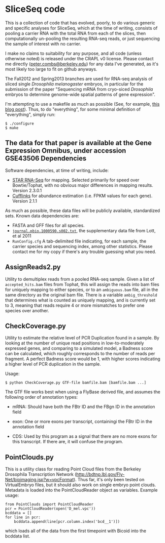 SliceSeq code
==============

This is a collection of code that has evolved, poorly, to do various generic
and specific analyses for SliceSeq, which at the time of writing, consists of
pooling a carrier RNA with the total RNA from each of the slices, then
computationally un-pooling the resulting RNA-seq reads, or just sequencing the
sample of interest with no carrier.

I make no claims to suitability for any purpose, and all code (unless otherwise
noted) is released under the CRAPL v0 license.  Please contact me directly
(peter.combs@berkeley.edu) for any data I've generated, as it's most likely too
large to fit on github anyways.

The Fall2012 and Spring2013 branches are used for RNA-seq analysis of sliced
single _Drosophila melanogaster_ embryos, in particular for the submission of
the paper "Sequencing mRNA from cryo-siced _Drosophila_ embryos to determine
genome-wide spatial patterns of gene expression".  

I'm attempting to use a makefile as much as possible (See, for example, [this
blog
post](http://www.bioinformaticszen.com/post/decomplected-workflows-makefiles/)).
Thus, to do "everything", for some minimal definition of "everything", simply
run: 

    $ ./configure
	$ make

The data for that paper is available at the Gene Expression Omnibus, under
accession GSE43506
Dependencies
------------

Software dependencies, at time of writing, include:
  * [STAR RNA-Seq](http://code.google.com/p/rna-star/) for mapping. Selected
    primarily for speed over Bowtie/Tophat, with no obvious major differences
in mapping results. Version 2.3.0.1
  * [Cufflinks](http://cufflinks.cbcb.umd.edu/) for abundance estimation (i.e.
    FPKM values for each gene).  Version 2.1.1

As much as possible, these data files will be publicly available, standardized
sets.  Known data dependencies are:

 * FASTA and GFF files for all species.  
 * [`journal.pbio.1000590.s002.txt`](http://www.plosbiology.org/article/fetchSingleRepresentation.action?uri=info:doi/10.1371/journal.pbio.1000590.s002),
   the supplementary data file from Lott, et al 2011
 * `RunConfig.cfg` A tab-delimited file indicating, for each sample, the
   carrier species and sequencing index, among other statistics.  Please
contact me for my copy if there's any trouble guessing what you need.

AssignReads2.py
---------------

Utility to demultiplex reads from a pooled RNA-seq sample.  Given a list of
`accepted_hits.bam` files from Tophat, this will assign the reads into bam
files for uniquely mapping to either species, or to an `ambiguous.bam` file,
all in the same directory as the original bam file.  There is a variable
`ambig_threshold` that determines what is counted as uniquely mapping, and is
currently set to 3, meaning that reads require 4 or more mismatches to prefer
one species over another.

CheckCoverage.py
----------------

Utility to estimate the relative level of PCR Duplication found in a sample.
By looking at the number of unique read positions in low-to-moderately
expressed genes, and comparing to a simulated model, a Badness score can be
calculated, which roughly corresponds to the number of reads per fragment.  A
perfect Badness score would be 1, with higher scores indicating a higher level
of PCR duplication in the sample. 

Usage:

    $ python CheckCoverage.py GTF-file bamfile.bam [bamfile.bam ...]

The GTF file works best when using a FlyBase derived file, and assumes the
following order of annotation types:

 * mRNA: Should have both the FBtr ID and the FBgn ID in the annotation field

 * exon: One or more exons per transcript, containingi the FBtr ID in the
  annotation field

 * CDS: Used by this program as a signal that there are no more exons for this
  transcript.  If there are, it will confuse the program.

PointClouds.py
--------------

This is a utility class for reading Point Cloud files from the Berkeley
Drosophila Transcription Network
(http://bdtnp.lbl.gov/Fly-Net/bioimaging.jsp?w=vpcFormat). Thus far, it's only
been tested on VirtualEmbryo files, but it should also work on single embryo
point clouds.  Metadata is loaded into the PointCloudReader object as
variables.  Example usage:

    from PointClouds import PointCloudReader
    pcr = PointCloudReader(open('D_mel.vpc'))
    bcddata = []
    for line in pcr:
        bcddata.append(line[pcr.column.index('bcd__1')])

which loads all of the data from the first timepoint with Bicoid into the
bcddata list.

